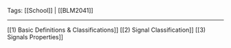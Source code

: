 Tags: [[School]] | [[BLM2041]]

---
[[1) Basic Definitions & Classifications]]
[[2) Signal Classification]]
[[3) Signals Properties]]
